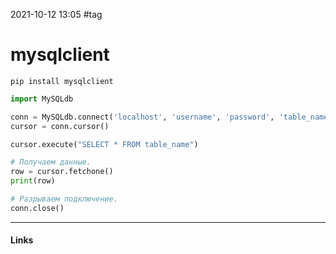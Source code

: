 2021-10-12 13:05
#tag
# mysqlclient
`pip install mysqlclient`
```py
import MySQLdb

conn = MySQLdb.connect('localhost', 'username', 'password', 'table_name')
cursor = conn.cursor()

cursor.execute("SELECT * FROM table_name")

# Получаем данные.
row = cursor.fetchone()
print(row)

# Разрываем подключение.
conn.close()
```
_____________
#### Links
